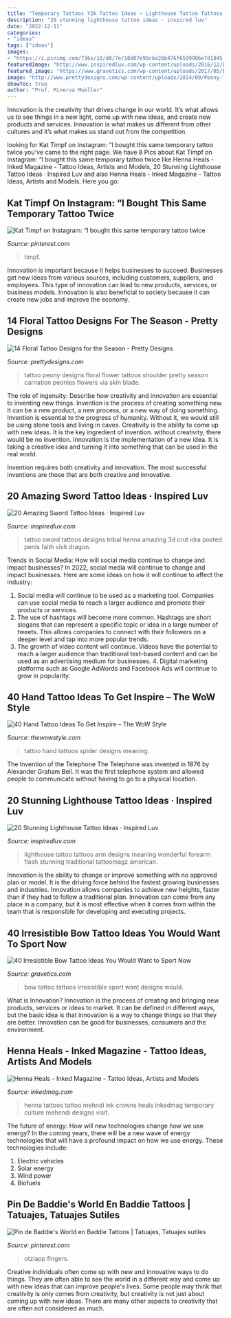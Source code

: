 ```yaml
---
title: "Temporary Tattoos Y2k Tattoo Ideas ~ Lighthouse Tattoo Tattoos Arm Designs Meaning Wonderful Forearm Flash Stunning Traditional Tattoomagz American"
description: "20 stunning lighthouse tattoo ideas · inspired luv"
date: "2022-12-11"
categories:
- "ideas"
tags: ["ideas"]
images:
- "https://i.pinimg.com/736x/10/d0/7e/10d07e98c6e26b476f6599906e7d1845.jpg"
featuredImage: "http://www.inspiredluv.com/wp-content/uploads/2016/12/Lighthouse-Tattoo-Flash.jpg"
featured_image: "https://www.gravetics.com/wp-content/uploads/2017/05/bow-bowtattoo-tattoos-tattooed-tattoolovers-girlytattoos-girlytattoo-colourful-colortattoo.jpg"
image: "http://www.prettydesigns.com/wp-content/uploads/2014/09/Peony-Tattoo.jpg"
ShowToc: true
author: "Prof. Minerva Mueller"
---
```



Innovation is the creativity that drives change in our world. It’s what allows us to see things in a new light, come up with new ideas, and create new products and services. Innovation is what makes us different from other cultures and it’s what makes us stand out from the competition.

	

		
looking for Kat Timpf on Instagram: “I bought this same temporary tattoo twice you've came to the right page. We have 8 Pics about Kat Timpf on Instagram: “I bought this same temporary tattoo twice like Henna Heals - Inked Magazine - Tattoo Ideas, Artists and Models, 20 Stunning Lighthouse Tattoo Ideas · Inspired Luv and also Henna Heals - Inked Magazine - Tattoo Ideas, Artists and Models. Here you go:
		
    
## Kat Timpf On Instagram: “I Bought This Same Temporary Tattoo Twice

<img loading=lazy src="https://i.pinimg.com/736x/10/d0/7e/10d07e98c6e26b476f6599906e7d1845.jpg" onerror="this.onerror=null;this.src='https://tse2.mm.bing.net/th?id=OIP.O0-sMtXaKqvYVoIZWA2xiwHaJQ&amp;pid=15.1';" alt="Kat Timpf on Instagram: “I bought this same temporary tattoo twice">

_Source: pinterest.com_

>timpf. 

	

Innovation is important because it helps businesses to succeed. Businesses get new ideas from various sources, including customers, suppliers, and employees. This type of innovation can lead to new products, services, or business models. Innovation is also beneficial to society because it can create new jobs and improve the economy.

    
## 14 Floral Tattoo Designs For The Season - Pretty Designs

<img loading=lazy src="http://www.prettydesigns.com/wp-content/uploads/2014/09/Peony-Tattoo.jpg" onerror="this.onerror=null;this.src='https://tse3.mm.bing.net/th?id=OIP.4fC7r_rhyItCRHnOni83awHaKX&amp;pid=15.1';" alt="14 Floral Tattoo Designs for the Season - Pretty Designs">

_Source: prettydesigns.com_

>tattoo peony designs floral flower tattoos shoulder pretty season carnation peonies flowers via skin blade. 

	

The role of ingenuity: Describe how creativity and innovation are essential to inventing new things.
Invention is the process of creating something new. It can be a new product, a new process, or a new way of doing something. Invention is essential to the progress of humanity. Without it, we would still be using stone tools and living in caves.
Creativity is the ability to come up with new ideas. It is the key ingredient of invention. without creativity, there would be no invention. Innovation is the implementation of a new idea. It is taking a creative idea and turning it into something that can be used in the real world.

Invention requires both creativity and innovation. The most successful inventions are those that are both creative and innovative.

    
## 20 Amazing Sword Tattoo Ideas · Inspired Luv

<img loading=lazy src="http://www.inspiredluv.com/wp-content/uploads/2016/12/Tribal-Sword-Tattoos.jpg" onerror="this.onerror=null;this.src='https://tse1.mm.bing.net/th?id=OIP.pgUGpJAysBLxP4Yv79pdRQHaK6&amp;pid=15.1';" alt="20 Amazing Sword Tattoo Ideas · Inspired Luv">

_Source: inspiredluv.com_

>tattoo sword tattoos designs tribal henna amazing 3d crut idra posted penis faith visit dragon. 

	

Trends in Social Media: How will social media continue to change and impact businesses?
In 2022, social media will continue to change and impact businesses. Here are some ideas on how it will continue to affect the industry: 
1. Social media will continue to be used as a marketing tool. Companies can use social media to reach a larger audience and promote their products or services. 
2. The use of hashtags will become more common. Hashtags are short slogans that can represent a specific topic or idea in a large number of tweets. This allows companies to connect with their followers on a deeper level and tap into more popular trends. 
3. The growth of video content will continue. Videos have the potential to reach a larger audience than traditional text-based content and can be used as an advertising medium for businesses. 4. Digital marketing platforms such as Google AdWords and Facebook Ads will continue to grow in popularity.

    
## 40 Hand Tattoo Ideas To Get Inspire – The WoW Style

<img loading=lazy src="http://thewowstyle.com/wp-content/uploads/2015/02/hand-tattoo-designs-for-men-4.jpg" onerror="this.onerror=null;this.src='https://tse4.mm.bing.net/th?id=OIP.Af8OAFcYwkSYdz_2IFxgcQHaJ4&amp;pid=15.1';" alt="40 Hand Tattoo Ideas To Get Inspire – The WoW Style">

_Source: thewowstyle.com_

>tattoo hand tattoos spider designs meaning. 

	

The Invention of the Telephone
The Telephone was invented in 1876 by Alexander Graham Bell. It was the first telephone system and allowed people to communicate without having to go to a physical location.

    
## 20 Stunning Lighthouse Tattoo Ideas · Inspired Luv

<img loading=lazy src="http://www.inspiredluv.com/wp-content/uploads/2016/12/Lighthouse-Tattoo-Flash.jpg" onerror="this.onerror=null;this.src='https://tse2.mm.bing.net/th?id=OIP.-V6gyxcT9PWakqCtCo3IBwHaLS&amp;pid=15.1';" alt="20 Stunning Lighthouse Tattoo Ideas · Inspired Luv">

_Source: inspiredluv.com_

>lighthouse tattoo tattoos arm designs meaning wonderful forearm flash stunning traditional tattoomagz american. 

	

Innovation is the ability to change or improve something with no approved plan or model. It is the driving force behind the fastest growing businesses and industries. Innovation allows companies to achieve new heights, faster than if they had to follow a traditional plan. Innovation can come from any place in a company, but it is most effective when it comes from within the team that is responsible for developing and executing projects.

    
## 40 Irresistible Bow Tattoo Ideas You Would Want To Sport Now

<img loading=lazy src="https://www.gravetics.com/wp-content/uploads/2017/05/bow-bowtattoo-tattoos-tattooed-tattoolovers-girlytattoos-girlytattoo-colourful-colortattoo.jpg" onerror="this.onerror=null;this.src='https://tse1.mm.bing.net/th?id=OIP.cNCiQEiR_R5XmzgSs37hTgHaJQ&amp;pid=15.1';" alt="40 Irresistible Bow Tattoo Ideas You Would Want to Sport Now">

_Source: gravetics.com_

>bow tattoo tattoos irresistible sport want designs would. 

	

What is Innovation?
Innovation is the process of creating and bringing new products, services or ideas to market. It can be defined in different ways, but the basic idea is that innovation is a way to change things so that they are better. Innovation can be good for businesses, consumers and the environment.

    
## Henna Heals - Inked Magazine - Tattoo Ideas, Artists And Models

<img loading=lazy src="https://www.inkedmag.com/.image/t_share/MTU5MDMyNTMzMTg0NDg5MjQw/henna_feature.jpg" onerror="this.onerror=null;this.src='https://tse3.mm.bing.net/th?id=OIP.63v99psmbUjQFqoihrFb8QHaHY&amp;pid=15.1';" alt="Henna Heals - Inked Magazine - Tattoo Ideas, Artists and Models">

_Source: inkedmag.com_

>henna tattoos tattoo mehndi ink crowns heals inkedmag temporary culture mehendi designs visit. 

	

The future of energy: How will new technologies change how we use energy?
In the coming years, there will be a new wave of energy technologies that will have a profound impact on how we use energy. These technologies include: 
1. Electric vehicles
2. Solar energy
3. Wind power
4. Biofuels

    
## Pin De Baddie&#039;s World En Baddie Tattoos | Tatuajes, Tatuajes Sutiles

<img loading=lazy src="https://i.pinimg.com/736x/c5/1a/e1/c51ae14396acffbc74159939a2ffc52f.jpg" onerror="this.onerror=null;this.src='https://tse3.mm.bing.net/th?id=OIP._C9OcgWVzh6kq3vYjZsAVwHaLO&amp;pid=15.1';" alt="Pin de Baddie&#039;s World en Baddie Tattoos | Tatuajes, Tatuajes sutiles">

_Source: pinterest.com_

>otziapp fingers. 

	

Creative individuals often come up with new and innovative ways to do things. They are often able to see the world in a different way and come up with new ideas that can improve people's lives. Some people may think that creativity is only comes from creativity, but creativity is not just about coming up with new ideas. There are many other aspects to creativity that are often not considered as much.

